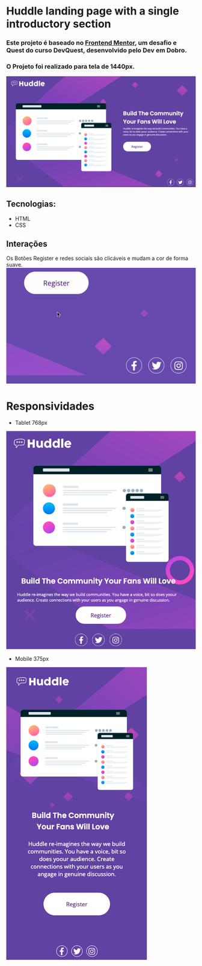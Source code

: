# Huddle landing page with a single introductory section
### Este projeto é baseado no [Frontend Mentor]( https://www.frontendmentor.io/challenges/huddle-landing-page-with-a-single-introductory-section-B_2Wvxgi0), um desafio e Quest do curso DevQuest, desenvolvido pelo Dev em Dobro.
### O Projeto foi realizado para tela de 1440px.
<img src="./src/images/laptop-1440x900.png">

## Tecnologias:
- HTML
- CSS

## Interações
Os Botões Register e redes sociais são clicáveis e mudam a cor de forma suave.
<img src="./src/images/tela.gif">

# Responsividades

- Tablet 768px
<img src="./src/images/tablet-767.png">

- Mobile 375px
<img src="./src/images/mobile-375.png"> 
